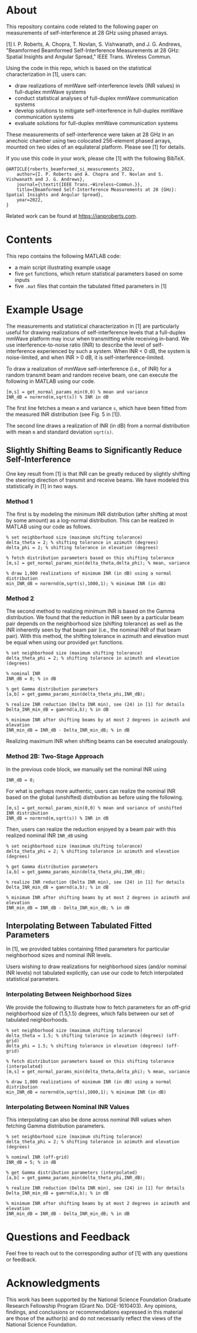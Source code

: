 # About

This repository contains code related to the following paper on measurements of self-interference at 28 GHz using phased arrays.

[1] I. P. Roberts, A. Chopra, T. Novlan, S. Vishwanath, and J. G. Andrews, "Beamformed Beamformed Self-Interference Measurements at 28 GHz: Spatial Insights and Angular Spread," IEEE Trans. Wireless Commun.

Using the code in this repo, which is based on the statistical characterization in [1], users can:
 - draw realizations of mmWave self-interference levels (INR values) in full-duplex mmWave systems
 - conduct statistical analyses of full-duplex mmWave communication systems
 - develop solutions to mitigate self-interference in full-duplex mmWave communication systems
 - evaluate solutions for full-duplex mmWave communication systems

These measurements of self-interference were taken at 28 GHz in an anechoic chamber using two colocated 256-element phased arrays, mounted on two sides of an equilateral platform. Please see [1] for details.

If you use this code in your work, please cite [1] with the following BibTeX.

```
@ARTICLE{roberts_beamformed_si_measurements_2022,
    author={I. P. Roberts and A. Chopra and T. Novlan and S. Vishwanath and J. G. Andrews},
    journal={\textit{IEEE Trans.~Wireless~Commun.}},
    title={Beamformed Self-Interference Measurements at 28 {GHz}: Spatial Insights and Angular Spread}, 
    year=2022,
}
```

Related work can be found at https://ianproberts.com.

# Contents

This repo contains the following MATLAB code:
 - a main script illustrating example usage
 - five `get` functions, which return statistical parameters based on some inputs
 - five `.mat` files that contain the tabulated fitted parameters in [1]

# Example Usage

The measurements and statistical characterization in [1] are particularly useful for drawing realizations of self-interference levels that a full-duplex mmWave platform may incur when transmitting while receiving in-band. We use interference-to-noise ratio (INR) to describe the level of self-interference experienced by such a system. When INR < 0 dB, the system is noise-limited, and when INR > 0 dB, it is self-interference-limited.

To draw a realization of mmWave self-interference (i.e., of INR) for a random transmit beam and random receive beam, one can execute the following in MATLAB using our code.

```
[m,s] = get_normal_params_min(0,0) % mean and variance
INR_dB = normrnd(m,sqrt(s)) % INR in dB
```

The first line fetches a mean `m` and variance `s`, which have been fitted from the measured INR distribution (see Fig. 5 in [1]).

The second line draws a realization of INR (in dB) from a normal distribution with mean `m` and standard deviation `sqrt(s)`.

## Slightly Shifting Beams to Significantly Reduce Self-Interference

One key result from [1] is that INR can be greatly reduced by slightly shifting the steering direction of transmit and receive beams. We have modeled this statistically in [1] in two ways. 

### Method 1

The first is by modeling the minimum INR distribution (after shifting at most by some amount) as a log-normal distribution. This can be realized in MATLAB using our code as follows.

```
% set neighborhood size (maximum shifting tolerance)
delta_theta = 2; % shifting tolerance in azimuth (degrees)
delta_phi = 2; % shifting tolerance in elevation (degrees)

% fetch distribution parameters based on this shifting tolerance
[m,s] = get_normal_params_min(delta_theta,delta_phi); % mean, variance

% draw 1,000 realizations of minimum INR (in dB) using a normal distribution
min_INR_dB = normrnd(m,sqrt(s),1000,1); % minimum INR (in dB)
```

### Method 2

The second method to realizing minimum INR is based on the Gamma distribution. We found that the reduction in INR seen by a particular beam pair depends on the neighborhood size (shifting tolerance) as well as the INR inherently seen by that beam pair (i.e., the nominal INR of that beam pair). With this method, the shifting tolerance in azimuth and elevation must be equal when using our provided `get` functions.

```
% set neighborhood size (maximum shifting tolerance)
delta_theta_phi = 2; % shifting tolerance in azimuth and elevation (degrees)

% nominal INR
INR_dB = 0; % in dB

% get Gamma distribution parameters
[a,b] = get_gamma_params_min(delta_theta_phi,INR_dB);

% realize INR reduction (Delta INR min), see (24) in [1] for details
Delta_INR_min_dB = gamrnd(a,b); % in dB

% minimum INR after shifting beams by at most 2 degrees in azimuth and elevation
INR_min_dB = INR_dB - Delta_INR_min_dB; % in dB
```

Realizing maximum INR when shifting beams can be executed analogously.

### Method 2B: Two-Stage Approach

In the previous code block, we manually set the nominal INR using

```
INR_dB = 0;
```

For what is perhaps more authentic, users can realize the nominal INR based on the global (unshifted) distribution as before using the following.

```
[m,s] = get_normal_params_min(0,0) % mean and variance of unshifted INR distribution
INR_dB = normrnd(m,sqrt(s)) % INR in dB
```

Then, users can realize the reduction enjoyed by a beam pair with this realized nominal INR `INR_dB` using

```
% set neighborhood size (maximum shifting tolerance)
delta_theta_phi = 2; % shifting tolerance in azimuth and elevation (degrees)

% get Gamma distribution parameters
[a,b] = get_gamma_params_min(delta_theta_phi,INR_dB);

% realize INR reduction (Delta INR min), see (24) in [1] for details
Delta_INR_min_dB = gamrnd(a,b); % in dB

% minimum INR after shifting beams by at most 2 degrees in azimuth and elevation
INR_min_dB = INR_dB - Delta_INR_min_dB; % in dB
```

## Interpolating Between Tabulated Fitted Parameters

In [1], we provided tables containing fitted parameters for particular neighborhood sizes and nominal INR levels.

Users wishing to draw realizations for neighborhood sizes (and/or nominal INR levels) not tabulated explicitly, can use our code to fetch interpolated statistical parameters.

### Interpolating Between Neighborhood Sizes

We provide the following to illustrate how to fetch parameters for an off-grid neighborhood size of (1.5,1.5) degrees, which falls between our set of tabulated neighborhoods.

```
% set neighborhood size (maximum shifting tolerance)
delta_theta = 1.5; % shifting tolerance in azimuth (degrees) (off-grid)
delta_phi = 1.5; % shifting tolerance in elevation (degrees) (off-grid)

% fetch distribution parameters based on this shifting tolerance (interpolated)
[m,s] = get_normal_params_min(delta_theta,delta_phi); % mean, variance

% draw 1,000 realizations of minimum INR (in dB) using a normal distribution
min_INR_dB = normrnd(m,sqrt(s),1000,1); % minimum INR (in dB)
```

### Interpolating Between Nominal INR Values

This interpolating can also be done across nominal INR values when fetching Gamma distribution parameters.

```
% set neighborhood size (maximum shifting tolerance)
delta_theta_phi = 2; % shifting tolerance in azimuth and elevation (degrees)

% nominal INR (off-grid)
INR_dB = 5; % in dB

% get Gamma distribution parameters (interpolated)
[a,b] = get_gamma_params_min(delta_theta_phi,INR_dB);

% realize INR reduction (Delta INR min), see (24) in [1] for details
Delta_INR_min_dB = gamrnd(a,b); % in dB

% minimum INR after shifting beams by at most 2 degrees in azimuth and elevation
INR_min_dB = INR_dB - Delta_INR_min_dB; % in dB
```

# Questions and Feedback

Feel free to reach out to the corresponding author of [1] with any questions or feedback.

# Acknowledgments

This work has been supported by the National Science Foundation Graduate Research Fellowship Program (Grant No. DGE-1610403). Any opinions, findings, and conclusions or recommendations expressed in this material are those of the author(s) and do not necessarily reflect the views of the National Science Foundation.
